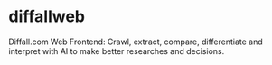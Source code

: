 # diffallweb
Diffall.com Web Frontend: Crawl, extract, compare, differentiate and interpret with AI to make better researches and decisions.
